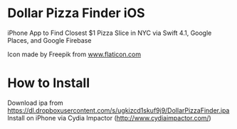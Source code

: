 # Dollar Pizza Finder iOS

iPhone App to Find Closest $1 Pizza Slice in NYC via Swift 4.1, Google Places, and Google Firebase

Icon made by Freepik from www.flaticon.com 

# How to Install

Download ipa from https://dl.dropboxusercontent.com/s/ugkizcd1skuf9j9/DollarPizzaFinder.ipa
Install on iPhone via Cydia Impactor (http://www.cydiaimpactor.com/)
